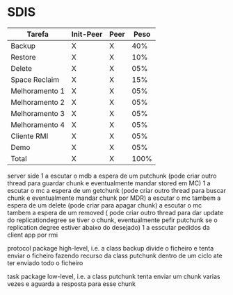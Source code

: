 # SDIS


Tarefa  | Init-Peer | Peer | Peso
------------- | --- | --- | ---
Backup  | X | X | 40%
Restore  | X | X | 10%
Delete  | X | X | 05%
Space Reclaim  | X | X | 15%
Melhoramento 1  | X | X | 05%
Melhoramento 2  | X | X | 05%
Melhoramento 3  | X | X | 05%
Melhoramento 4  | X | X | 05%
Cliente RMI  | X | X | 05%
Demo  | X | X | 05%
Total | X | X | 100%


server side
1 a escutar o mdb a espera de um putchunk (pode criar outro thread para guardar chunk e eventualmente mandar stored em MC)
1 a escutar o mc a espera de um getchunk (pode criar outro thread para buscar chunk e eventualmente mandar chunk por MDR)
  a escutar o mc tambem a espera de um delete (pode criar para apagar chunk)
  a escutar o mc tambem a espera de um removed ( pode criar outro thread para dar update do replicationdegree se tiver o chunk, eventualmente pefir putchunk se o replication degree estiver abaixo do desejado)
1 a esscutar pedidos da client app por rmi

protocol package
high-level, i.e. a class backup divide o ficheiro e tenta enviar o ficheiro fazendo recurso da class putchunk dentro de um ciclo ate ter enviado todo o ficheiro


task package
low-level, i.e. a class putchunk tenta enviar um chunk varias vezes e aguarda a resposta para esse chunk
